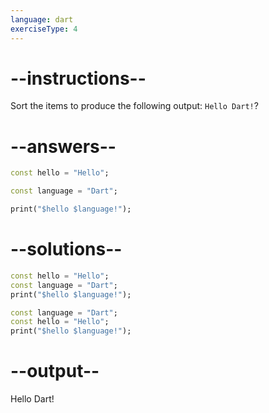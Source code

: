 ```yaml
---
language: dart
exerciseType: 4
---
```


# --instructions--

Sort the items to produce the following output: `Hello Dart!`?

# --answers--

```dart
const hello = "Hello";
```

```dart
const language = "Dart";
```

```dart
print("$hello $language!");
```

# --solutions--

```dart
const hello = "Hello";
const language = "Dart";
print("$hello $language!");
```

```dart
const language = "Dart";
const hello = "Hello";
print("$hello $language!");
```

# --output--

Hello Dart!
